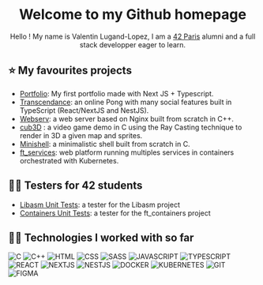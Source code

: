 <div align="center">
  <h1>Welcome to my Github homepage</h1>

Hello ! My name is Valentin Lugand-Lopez, I am a [42 Paris](https://42.fr/en/homepage/) alumni and a full stack developper eager to learn.
</div>

## ⭐ My favourites projects

- [Portfolio](https://github.com/valentinllpz/Portfolio): My first portfolio made with Next JS + Typescript.
- [Transcendance](https://github.com/valentinllpz/Transcendence): an online Pong with many social features built in TypeScript (React/NextJS and NestJS).
- [Webserv](https://github.com/valentinllpz/Webserv): a web server based on Nginx built from scratch in C++.
- [cub3D](https://github.com/valentinllpz/cub3d) : a video game demo in C using the Ray Casting technique to render in 3D a given map and sprites.
- [Minishell](https://github.com/valentinllpz/minishell): a minimalistic shell built from scratch in C.
- [ft_services](https://github.com/valentinllpz/ft_services): web platform running multiples services in containers orchestrated with Kubernetes.

## 🧑‍🎓 Testers for 42 students

- [Libasm Unit Tests](https://github.com/valentinllpz/Libasm_Unit_Tests): a tester for the Libasm project
- [Containers Unit Tests](https://github.com/valentinllpz/containers_unit_tests): a tester for the ft_containers project

## 👨‍💻 Technologies I worked with so far

![C](https://img.shields.io/badge/C-00599C?style=for-the-badge&logo=c&logoColor=white)
![C++](https://img.shields.io/badge/C%2B%2B-00599C?style=for-the-badge&logo=c%2B%2B&logoColor=white)
![HTML](https://img.shields.io/badge/HTML5-E34F26?style=for-the-badge&logo=html5&logoColor=white)
![CSS](https://img.shields.io/badge/CSS3-1572B6?style=for-the-badge&logo=css3&logoColor=white)
![SASS](https://img.shields.io/badge/SASS-CC6699?style=for-the-badge&logo=sass&logoColor=white)
![JAVASCRIPT](https://img.shields.io/badge/JAVASCRIPT-F5DB18?style=for-the-badge&logo=javascript&logoColor=white)
![TYPESCRIPT](https://img.shields.io/badge/TYPESCRIPT-007ACC?style=for-the-badge&logo=typescript&logoColor=white)
![REACT](https://img.shields.io/badge/REACT-61DAFB?style=for-the-badge&logo=react&logoColor=white)
![NEXTJS](https://img.shields.io/badge/-NextJS-black?style=for-the-badge&logo=Next.Js&logoColor=white)
![NESTJS](https://img.shields.io/badge/NESTJS-CC013A?style=for-the-badge&logo=nestjs&logoColor=white)
![DOCKER](https://img.shields.io/badge/DOCKER-0DB7ED?style=for-the-badge&logo=docker&logoColor=white)
![KUBERNETES](https://img.shields.io/badge/-Kubernetes-grey?style=for-the-badge&logo=Kubernetes&logoColor=white)
![GIT](https://img.shields.io/badge/-Git-red?style=for-the-badge&logo=Git&logoColor=white)
![FIGMA](https://img.shields.io/badge/-Figma-0ACF83?style=for-the-badge&logo=Figma&logoColor=white)
